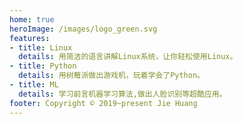 ```yaml
---
home: true
heroImage: /images/logo_green.svg
features:
- title: Linux
  details: 用简洁的语言讲解Linux系统，让你轻松使用Linux。
- title: Python
  details: 用树莓派做出游戏机，玩着学会了Python。
- title: ML
  details: 学习前言机器学习算法,做出人脸识别等超酷应用。
footer: Copyright © 2019~present Jie Huang
---
```

